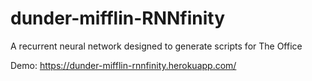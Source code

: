 # dunder-mifflin-RNNfinity
A recurrent neural network designed to generate scripts for The Office

Demo: https://dunder-mifflin-rnnfinity.herokuapp.com/
